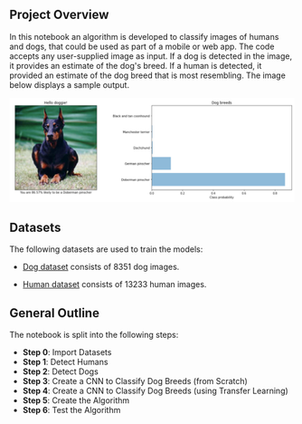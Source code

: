 
## Project Overview

In this notebook an algorithm is developed to classify images of humans and dogs, that could be used as part of a mobile or web app.  The code accepts any user-supplied image as input.  If a dog is detected in the image, it provides an estimate of the dog's breed.  If a human is detected, it provided an estimate of the dog breed that is most resembling.  The image below displays a sample output.

![Sample Dog Output](images/sample_dog_output.png)

## Datasets

The following datasets are used to train the models:

* [Dog dataset](https://s3-us-west-1.amazonaws.com/udacity-aind/dog-project/dogImages.zip) consists of 8351 dog images.

* [Human dataset](https://s3-us-west-1.amazonaws.com/udacity-aind/dog-project/lfw.zip) consists of 13233 human images.

## General Outline

The notebook is split into the following steps:

* **Step 0**: Import Datasets
* **Step 1**: Detect Humans
* **Step 2**: Detect Dogs
* **Step 3**: Create a CNN to Classify Dog Breeds (from Scratch)
* **Step 4**: Create a CNN to Classify Dog Breeds (using Transfer Learning)
* **Step 5**: Create the Algorithm
* **Step 6**: Test the Algorithm



